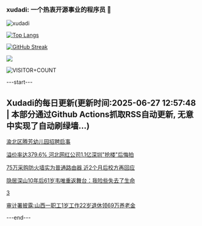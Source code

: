 ### xudadi: 一个热衷开源事业的程序员 👋

![xudadi](https://github-readme-stats-git-masterorgs-github-readme-stats-team.vercel.app/api?username=xudadi)

[![Top Langs](https://github-readme-stats.vercel.app/api/top-langs/?username=xudadi)](https://github.com/anuraghazra/github-readme-stats)

[![GitHub Streak](https://streak-stats.demolab.com?user=xudadi&locale=zh_Hans)](https://git.io/streak-stats)

![](https://raw.githubusercontent.com/xudadi/xudadi/main/assets/github-contribution-grid-snake.svg)

![VISITOR+COUNT](https://komarev.com/ghpvc/?username=xudadi&label=VISITOR+COUNT)


---start---

## Xudadi的每日更新(更新时间:2025-06-27 12:57:48 | 本部分通过Github Actions抓取RSS自动更新, 无意中实现了自动刷绿墙...)

[渝北区腾芳幼儿园招聘启事](https://www.gongkaoleida.com/article/2476117)

[溢价率达379.6% 河北网红公司1.1亿深圳"抢楼"后悔拍](https://m.163.com/news/article/K320DPLT0512B07B.html)

[75万采购防火墙实为普通路由器 近2个月后校方再回应](https://m.163.com/news/article/K311CQA6053469LG.html)

[隐居深山10年后61岁韦唯重返舞台：我险些失去了生命](https://m.163.com/news/article/K31SMPG6055040N3.html)

[3](https://m.163.com/touch/news/sub/domestic)

[审计署披露:山西一职工1岁工作22岁退休领69万养老金](https://m.163.com/news/article/K30DJC0F0550B6IS.html)

---end---
